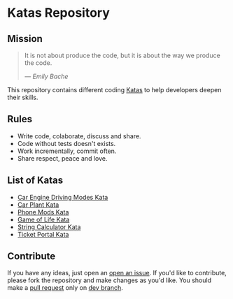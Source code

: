 # Katas Repository

## Mission

>It is not about produce the code, but it is about the way we produce the code.
>
>&mdash; <cite>Emily Bache</cite>

This repository contains different coding [Katas][kata] to help developers deepen their skills.

## Rules

* Write code, colaborate, discuss and share.
* Code without tests doesn't exists.
* Work incrementally, commit often.
* Share respect, peace and love.

## List of Katas

* [Car Engine Driving Modes Kata](/src/CarEngineDrivingModesKata/README.md)
* [Car Plant Kata](/src/CarPlantKata/README.md)
* [Phone Mods Kata](/src/PhoneModsKata/README.md)
* [Game of Life Kata](/src/GameOfLifeKata/README.md)
* [String Calculator Kata](/src/StringCalculatorKata/README.md)
* [Ticket Portal Kata](/src/TicketPortalKata/README.md)

## Contribute

If you have any ideas, just open an [open an issue][issues]. 
If you'd like to contribute, please fork the repository and make changes as you'd like. 
You should make a [pull request][pull-requests] only on [dev branch][dev-branch].

[issues]: https://github.com/kalcik/katas/issues/new
[pull-requests]: https://github.com/kalcik/katas/pulls/new
[dev-branch]: https://github.com/kalcik/katas/tree/dev
[kata]: https://en.wikipedia.org/wiki/Kata_(programming)